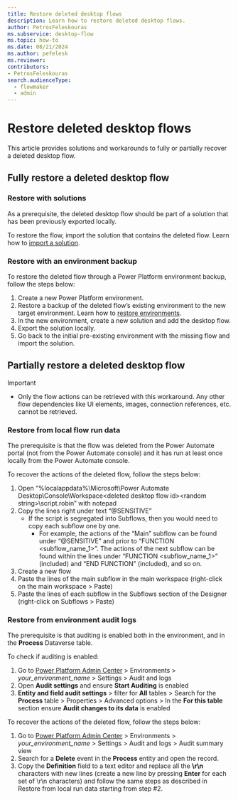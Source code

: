 ```yaml
---
title: Restore deleted desktop flows
description: Learn how to restore deleted desktop flows.
author: PetrosFeleskouras
ms.subservice: desktop-flow
ms.topic: how-to
ms.date: 08/21/2024
ms.author: pefelesk
ms.reviewer: 
contributors:
- PetrosFeleskouras
search.audienceType: 
  - flowmaker
  - admin
---
```

# Restore deleted desktop flows

This article provides solutions and workarounds to fully or partially recover a deleted desktop flow. 

## Fully restore a deleted desktop flow

### Restore with solutions

As a prerequisite, the deleted desktop flow should be part of a solution that has been previously exported locally.

To restore the flow, import the solution that contains the deleted flow. Learn how to [import a solution](https://learn.microsoft.com/en-us/power-automate/import-flow-solution). 

### Restore with an environment backup

To restore the deleted flow through a Power Platform environment backup, follow the steps below: 

1. Create a new Power Platform environment.
1. Restore a backup of the deleted flow’s existing environment to the new target environment. Learn how to [restore environments](https://learn.microsoft.com/en-us/power-platform/admin/backup-restore-environments).
1. In the new environment, create a new solution and add the desktop flow.
1. Export the solution locally.
1. Go back to the initial pre-existing environment with the missing flow and import the solution.

## Partially restore a deleted desktop flow

> [!IMPORTANT]
> - Only the flow actions can be retrieved with this workaround. Any other flow dependencies like UI elements, images, connection references, etc. cannot be retrieved.

### Restore from local flow run data

The prerequisite is that the flow was deleted from the Power Automate portal (not from the Power Automate console) and it has run at least once locally from the Power Automate console.

To recover the actions of the deleted flow, follow the steps below: 

1. Open “%localappdata%\Microsoft\Power Automate Desktop\Console\Workspace\<deleted desktop flow id>\<random string>\script.robin” with notepad 
1. Copy the lines right under text “@SENSITIVE” 
   - If the script is segregated into Subflows, then you would need to copy each subflow one by one.
     - For example, the actions of the “Main” subflow can be found under “@SENSITIVE” and prior to “FUNCTION <subflow_name_1>”. The actions of the next subflow can be found within the lines under “FUNCTION <subflow_name_1>” (included) and “END FUNCTION” (included), and so on. 
1. Create a new flow  
1. Paste the lines of the main subflow in the main workspace (right-click on the main workspace > Paste) 
1. Paste the lines of each subflow in the Subflows section of the Designer (right-click on Subflows > Paste) 

### Restore from environment audit logs 

The prerequisite is that auditing is enabled both in the environment, and in the **Process** Dataverse table. 

To check if auditing is enabled:
1. Go to [Power Platform Admin Center](https://aka.ms/ppac) > Environments > *your_environment_name* > Settings > Audit and logs 
1. Open **Audit settings** and ensure **Start Auditing** is enabled 
1. **Entity and field audit settings** > filter for **All** tables > Search for the **Process** table > Properties > Advanced options > In the **For this table** section ensure **Audit changes to its data** is enabled 

To recover the actions of the deleted flow, follow the steps below: 
1. Go to [Power Platform Admin Center](http://aka.ms/ppac) > Environments > *your_environment_name* > Settings > Audit and logs > Audit summary view
1. Search for a **Delete** event in the **Process** entity and open the record. 
1. Copy the **Definition** field to a text editor and replace all the **\r\n** characters with new lines (create a new line by pressing **Enter** for each set of \r\n characters) and follow the same steps as described in Restore from local run data starting from step #2. 
